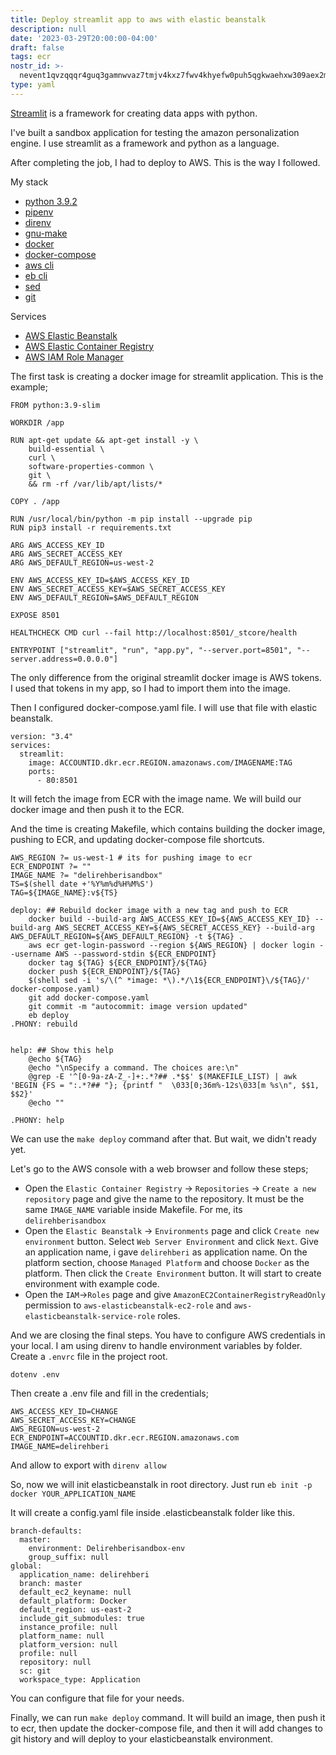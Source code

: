 ```yaml
---
title: Deploy streamlit app to aws with elastic beanstalk
description: null
date: '2023-03-29T20:00:00-04:00'
draft: false
tags: ecr
nostr_id: >-
  nevent1qvzqqqr4guq3gamnwvaz7tmjv4kxz7fwv4khyefw0puh5qgkwaehxw309aex2mrp0yhxummnw3ezucnpdejqz9rhwden5te0wfjkccte9ejxzmt4wvhxjmcprpmhxue69uhhyetvv9ujuumwdae8gtnnda3kjctvqyxhwumn8ghj7mn0wvhxcmmvqyt8wumn8ghj7un9d3shjtnswf5k6ctv9ehx2aqppamhxue69uhkummnw3ezumt0d5q3vamnwvaz7tmjv4kxz7fwdehhxtnnda3kjctvqyd8wumn8ghj7ctjw35kxmr9wvhxcctev4erxtnwv4mhxqg7waehxw309akkcuewv94kgetwd9azuetyw5h8gu30dehhxarjqqsv3dpygrpg4axge533tqv9my36fcxskygl7fh39a23cq8xxs2qppstwqa67
type: yaml
---
```



[Streamlit](https://streamlit.io/) is a framework for creating data apps with python.

I've built a sandbox application for testing the amazon personalization engine. I use streamlit as a framework and python as a language. 

After completing the job, I had to deploy to AWS. This is the way I followed. 
<!--more-->
My stack
- [python 3.9.2](https://www.python.org/)
- [pipenv](https://pipenv.pypa.io/en/latest/)
- [direnv](https://direnv.net/)
- [gnu-make](https://www.gnu.org/software/make/)
- [docker](https://www.docker.com/)
- [docker-compose](https://docs.docker.com/compose/)
- [aws cli](https://aws.amazon.com/cli/)
- [eb cli](https://docs.aws.amazon.com/elasticbeanstalk/latest/dg/eb-cli3.html)
- [sed](https://www.gnu.org/software/sed/manual/sed.html)
- [git](https://git-scm.com/)

Services
- [AWS Elastic Beanstalk](https://aws.amazon.com/elasticbeanstalk/)
- [AWS Elastic Container Registry](https://aws.amazon.com/ecr/)
- [AWS IAM Role Manager](https://aws.amazon.com/iam/)
 
The first task is creating a docker image for streamlit application. This is the example;

```
FROM python:3.9-slim

WORKDIR /app

RUN apt-get update && apt-get install -y \
    build-essential \
    curl \
    software-properties-common \
    git \
    && rm -rf /var/lib/apt/lists/*

COPY . /app

RUN /usr/local/bin/python -m pip install --upgrade pip
RUN pip3 install -r requirements.txt

ARG AWS_ACCESS_KEY_ID
ARG AWS_SECRET_ACCESS_KEY
ARG AWS_DEFAULT_REGION=us-west-2

ENV AWS_ACCESS_KEY_ID=$AWS_ACCESS_KEY_ID
ENV AWS_SECRET_ACCESS_KEY=$AWS_SECRET_ACCESS_KEY
ENV AWS_DEFAULT_REGION=$AWS_DEFAULT_REGION

EXPOSE 8501

HEALTHCHECK CMD curl --fail http://localhost:8501/_stcore/health

ENTRYPOINT ["streamlit", "run", "app.py", "--server.port=8501", "--server.address=0.0.0.0"]
```

The only difference from the original streamlit docker image is AWS tokens. I used that tokens in my app, so I had to import them into the image. 

Then I configured docker-compose.yaml file. I will use that file with elastic beanstalk. 

```
version: "3.4"
services:
  streamlit:
    image: ACCOUNTID.dkr.ecr.REGION.amazonaws.com/IMAGENAME:TAG
    ports:
      - 80:8501
```

It will fetch the image from ECR with the image name. We will build our docker image and then push it to the ECR. 

And the time is creating Makefile, which contains building the docker image, pushing to ECR, and updating docker-compose file shortcuts.

```
AWS_REGION ?= us-west-1 # its for pushing image to ecr
ECR_ENDPOINT ?= ""
IMAGE_NAME ?= "delirehberisandbox"
TS=$(shell date +'%Y%m%d%H%M%S')
TAG=${IMAGE_NAME}:v${TS}

deploy: ## Rebuild docker image with a new tag and push to ECR
	docker build --build-arg AWS_ACCESS_KEY_ID=${AWS_ACCESS_KEY_ID} --build-arg AWS_SECRET_ACCESS_KEY=${AWS_SECRET_ACCESS_KEY} --build-arg AWS_DEFAULT_REGION=${AWS_DEFAULT_REGION} -t ${TAG} .
	aws ecr get-login-password --region ${AWS_REGION} | docker login --username AWS --password-stdin ${ECR_ENDPOINT}
	docker tag ${TAG} ${ECR_ENDPOINT}/${TAG}
	docker push ${ECR_ENDPOINT}/${TAG}
	$(shell sed -i 's/\(^ *image: *\).*/\1${ECR_ENDPOINT}\/${TAG}/' docker-compose.yaml)
	git add docker-compose.yaml
	git commit -m "autocommit: image version updated"
	eb deploy
.PHONY: rebuild


help: ## Show this help
	@echo ${TAG}
	@echo "\nSpecify a command. The choices are:\n"
	@grep -E '^[0-9a-zA-Z_-]+:.*?## .*$$' $(MAKEFILE_LIST) | awk 'BEGIN {FS = ":.*?## "}; {printf "  \033[0;36m%-12s\033[m %s\n", $$1, $$2}'
	@echo ""

.PHONY: help
```

We can use the `make deploy` command after that. But wait, we didn't ready yet. 

Let's go to the AWS console with a web browser and follow these steps;

- Open the `Elastic Container Registry` -> `Repositories` -> `Create a new repository` page and give the name to the repository. It must be the same `IMAGE_NAME` variable inside Makefile. For me, its `delirehberisandbox` 
- Open the `Elastic Beanstalk` -> `Environments` page and click `Create new environment` button. Select `Web Server Environment` and click `Next`. Give an application name, i gave `delirehberi` as application name. On the platform section, choose `Managed Platform` and choose `Docker` as the platform. Then click the `Create Environment` button. It will start to create environment with example code. 
- Open the `IAM`->`Roles` page and give `AmazonEC2ContainerRegistryReadOnly` permission to `aws-elasticbeanstalk-ec2-role` and `aws-elasticbeanstalk-service-role` roles. 

And we are closing the final steps. You have to configure AWS credentials in your local. I am using direnv to handle environment variables by folder. Create a `.envrc` file in the project root. 

```
dotenv .env
```

Then create a .env file and fill in the credentials;

```
AWS_ACCESS_KEY_ID=CHANGE
AWS_SECRET_ACCESS_KEY=CHANGE
AWS_REGION=us-west-2
ECR_ENDPOINT=ACCOUNTID.dkr.ecr.REGION.amazonaws.com
IMAGE_NAME=delirehberi
```

And allow to export with `direnv allow` 

So, now we will init elasticbeanstalk in root directory. Just run `eb init -p docker YOUR_APPLICATION_NAME` 

It will create a config.yaml file inside .elasticbeanstalk folder like this. 

```
branch-defaults:
  master:
    environment: Delirehberisandbox-env
    group_suffix: null
global:
  application_name: delirehberi
  branch: master
  default_ec2_keyname: null
  default_platform: Docker
  default_region: us-east-2
  include_git_submodules: true
  instance_profile: null
  platform_name: null
  platform_version: null
  profile: null
  repository: null
  sc: git
  workspace_type: Application
```
You can configure that file for your needs. 

Finally, we can run `make deploy` command. It will build an image, then push it to ecr, then update the docker-compose file, and then it will add changes to git history and will deploy to your elasticbeanstalk environment. 

